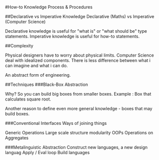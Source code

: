 #How-to Knowledge
Process & Procedures

##Declarative vs Imperative Knowledge
Declarative (Maths) vs Imperative (Computer Science)

Declarative knowledge is useful for "what is" or "what should be" type statements. Imperative knowledge is useful for how-to statements. 

##Complexity

Physical designers have to worry about physical limits. Computer Science deal with idealized components. There is less difference between what i can imagine and what i can do.

An abstract form of engineering.

##Techniques
###Black-Box Abstraction

Why? So you can build big boxes from smaller boxes. Example : Box that calculates square root.

Another reason to define even more general knowledge - boxes that may build boxes.

###Conventional Interfaces
Ways of joining things

Generic Operations
Large scale structure modularity
OOPs
Operations on Aggregates

###Metalinguistic Abstraction
Construct new languages, a new design languag
Apply / Eval loop
Build languages

